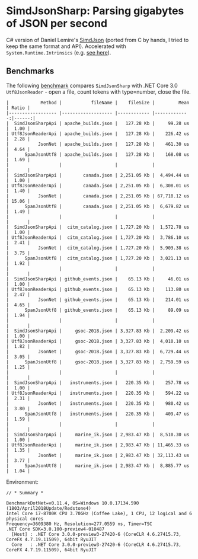 # SimdJsonSharp: Parsing gigabytes of JSON per second
C# version of Daniel Lemire's [SimdJson](https://github.com/lemire/simdjson) (ported from C by hands, I tried to keep the same format and API).
Accelerated with `System.Runtime.Intrinsics` (e.g. [see here](https://github.com/EgorBo/SimdJsonSharp/blob/master/src/stage1_find_marks.cs)).

## Benchmarks
The following [benchmark](https://github.com/EgorBo/SimdJsonSharp/blob/master/benchmarks/CountTokens.cs) compares `SimdJsonSharp` with .NET Core 3.0 `Utf8JsonReader` - open a file, 
count tokens with type=number, close the file.

```
|            Method |           fileName |    fileSize |         Mean | Ratio |
|------------------ |------------------- |------------ |-------------:|------:|
|  SimdJsonSharpApi | apache_builds.json |   127.28 Kb |     99.28 us |  1.00 |
| Utf8JsonReaderApi | apache_builds.json |   127.28 Kb |    226.42 us |  2.28 |
|           JsonNet | apache_builds.json |   127.28 Kb |    461.30 us |  4.64 |
|      SpanJsonUtf8 | apache_builds.json |   127.28 Kb |    168.08 us |  1.69 |
|                   |                    |             |              |       |
|  SimdJsonSharpApi |        canada.json | 2,251.05 Kb |  4,494.44 us |  1.00 |
| Utf8JsonReaderApi |        canada.json | 2,251.05 Kb |  6,308.01 us |  1.40 |
|           JsonNet |        canada.json | 2,251.05 Kb | 67,718.12 us | 15.06 |
|      SpanJsonUtf8 |        canada.json | 2,251.05 Kb |  6,679.82 us |  1.49 |
|                   |                    |             |              |       |
|  SimdJsonSharpApi |  citm_catalog.json | 1,727.20 Kb |  1,572.78 us |  1.00 |
| Utf8JsonReaderApi |  citm_catalog.json | 1,727.20 Kb |  3,786.10 us |  2.41 |
|           JsonNet |  citm_catalog.json | 1,727.20 Kb |  5,903.38 us |  3.75 |
|      SpanJsonUtf8 |  citm_catalog.json | 1,727.20 Kb |  3,021.13 us |  1.92 |
|                   |                    |             |              |       |
|  SimdJsonSharpApi | github_events.json |    65.13 Kb |     46.01 us |  1.00 |
| Utf8JsonReaderApi | github_events.json |    65.13 Kb |    113.80 us |  2.47 |
|           JsonNet | github_events.json |    65.13 Kb |    214.01 us |  4.65 |
|      SpanJsonUtf8 | github_events.json |    65.13 Kb |     89.09 us |  1.94 |
|                   |                    |             |              |       |
|  SimdJsonSharpApi |     gsoc-2018.json | 3,327.83 Kb |  2,209.42 us |  1.00 |
| Utf8JsonReaderApi |     gsoc-2018.json | 3,327.83 Kb |  4,010.10 us |  1.82 |
|           JsonNet |     gsoc-2018.json | 3,327.83 Kb |  6,729.44 us |  3.05 |
|      SpanJsonUtf8 |     gsoc-2018.json | 3,327.83 Kb |  2,759.59 us |  1.25 |
|                   |                    |             |              |       |
|  SimdJsonSharpApi |   instruments.json |   220.35 Kb |    257.78 us |  1.00 |
| Utf8JsonReaderApi |   instruments.json |   220.35 Kb |    594.22 us |  2.31 |
|           JsonNet |   instruments.json |   220.35 Kb |    980.42 us |  3.80 |
|      SpanJsonUtf8 |   instruments.json |   220.35 Kb |    409.47 us |  1.59 |
|                   |                    |             |              |       |
|  SimdJsonSharpApi |     marine_ik.json | 2,983.47 Kb |  8,510.30 us |  1.00 |
| Utf8JsonReaderApi |     marine_ik.json | 2,983.47 Kb | 11,465.33 us |  1.35 |
|           JsonNet |     marine_ik.json | 2,983.47 Kb | 32,113.43 us |  3.77 |
|      SpanJsonUtf8 |     marine_ik.json | 2,983.47 Kb |  8,885.77 us |  1.04 |
```

Environment:
```
// * Summary *

BenchmarkDotNet=v0.11.4, OS=Windows 10.0.17134.590 (1803/April2018Update/Redstone4)
Intel Core i7-8700K CPU 3.70GHz (Coffee Lake), 1 CPU, 12 logical and 6 physical cores
Frequency=3609380 Hz, Resolution=277.0559 ns, Timer=TSC
.NET Core SDK=3.0.100-preview4-010487
  [Host] : .NET Core 3.0.0-preview3-27420-6 (CoreCLR 4.6.27415.73, CoreFX 4.7.19.11509), 64bit RyuJIT
  Core   : .NET Core 3.0.0-preview3-27420-6 (CoreCLR 4.6.27415.73, CoreFX 4.7.19.11509), 64bit RyuJIT
```
